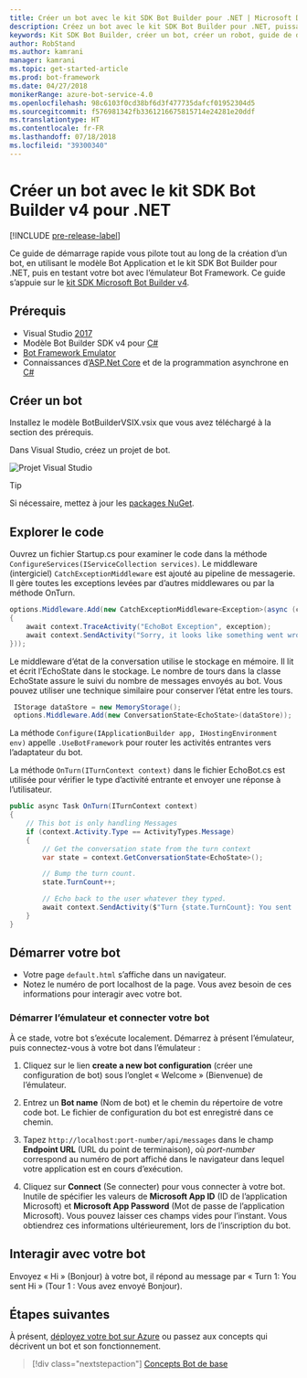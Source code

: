 ```yaml
---
title: Créer un bot avec le kit SDK Bot Builder pour .NET | Microsoft Docs
description: Créez un bot avec le kit SDK Bot Builder pour .NET, puissant framework de construction de bot.
keywords: Kit SDK Bot Builder, créer un bot, créer un robot, guide de démarrage rapide, .NET, prise en main, bien démarrer
author: RobStand
ms.author: kamrani
manager: kamrani
ms.topic: get-started-article
ms.prod: bot-framework
ms.date: 04/27/2018
monikerRange: azure-bot-service-4.0
ms.openlocfilehash: 98c6103f0cd38bf6d3f477735dafcf01952304d5
ms.sourcegitcommit: f576981342fb3361216675815714e24281e20ddf
ms.translationtype: HT
ms.contentlocale: fr-FR
ms.lasthandoff: 07/18/2018
ms.locfileid: "39300340"
---
```

# <a name="create-a-bot-with-the-bot-builder-sdk-v4-for-net"></a>Créer un bot avec le kit SDK Bot Builder v4 pour .NET
[!INCLUDE [pre-release-label](../includes/pre-release-label.md)]

Ce guide de démarrage rapide vous pilote tout au long de la création d’un bot, en utilisant le modèle Bot Application et le kit SDK Bot Builder pour .NET, puis en testant votre bot avec l’émulateur Bot Framework. Ce guide s’appuie sur le [kit SDK Microsoft Bot Builder v4](https://github.com/Microsoft/botbuilder-dotnet).

## <a name="prerequisites"></a>Prérequis
- Visual Studio [2017](https://www.visualstudio.com/downloads)
- Modèle Bot Builder SDK v4 pour [C#](https://marketplace.visualstudio.com/items?itemName=BotBuilder.botbuilderv4)
- [Bot Framework Emulator](https://github.com/Microsoft/BotFramework-Emulator/releases)
- Connaissances d’[ASP.Net Core](https://docs.microsoft.com/aspnet/core/) et de la programmation asynchrone en [C#](https://docs.microsoft.com/en-us/dotnet/csharp/programming-guide/concepts/async/index)

## <a name="create-a-bot"></a>Créer un bot
Installez le modèle BotBuilderVSIX.vsix que vous avez téléchargé à la section des prérequis. 

Dans Visual Studio, créez un projet de bot.

![Projet Visual Studio](../media/azure-bot-quickstarts/bot-builder-dotnet-project.png)

> [!TIP] 
> Si nécessaire, mettez à jour les [packages NuGet](https://docs.microsoft.com/en-us/nuget/quickstart/install-and-use-a-package-in-visual-studio).

## <a name="explore-code"></a>Explorer le code
Ouvrez un fichier Startup.cs pour examiner le code dans la méthode `ConfigureServices(IServiceCollection services)`. Le middleware (intergiciel) `CatchExceptionMiddleware` est ajouté au pipeline de messagerie. Il gère toutes les exceptions levées par d’autres middlewares ou par la méthode OnTurn. 

```cs
options.Middleware.Add(new CatchExceptionMiddleware<Exception>(async (context, exception) =>
{
    await context.TraceActivity("EchoBot Exception", exception);
    await context.SendActivity("Sorry, it looks like something went wrong!");
}));
```

Le middleware d’état de la conversation utilise le stockage en mémoire. Il lit et écrit l’EchoState dans le stockage.  Le nombre de tours dans la classe EchoState assure le suivi du nombre de messages envoyés au bot. Vous pouvez utiliser une technique similaire pour conserver l’état entre les tours.

```cs
 IStorage dataStore = new MemoryStorage();
 options.Middleware.Add(new ConversationState<EchoState>(dataStore));
```

La méthode `Configure(IApplicationBuilder app, IHostingEnvironment env)` appelle `.UseBotFramework` pour router les activités entrantes vers l’adaptateur du bot. 

La méthode `OnTurn(ITurnContext context)` dans le fichier EchoBot.cs est utilisée pour vérifier le type d’activité entrante et envoyer une réponse à l’utilisateur. 

```cs
public async Task OnTurn(ITurnContext context)
{
    // This bot is only handling Messages
    if (context.Activity.Type == ActivityTypes.Message)
    {
        // Get the conversation state from the turn context
        var state = context.GetConversationState<EchoState>();

        // Bump the turn count. 
        state.TurnCount++;

        // Echo back to the user whatever they typed.
        await context.SendActivity($"Turn {state.TurnCount}: You sent '{context.Activity.Text}'");
    }
}
```
## <a name="start-your-bot"></a>Démarrer votre bot

- Votre page `default.html` s’affiche dans un navigateur.
- Notez le numéro de port localhost de la page. Vous avez besoin de ces informations pour interagir avec votre bot.

### <a name="start-the-emulator-and-connect-your-bot"></a>Démarrer l’émulateur et connecter votre bot

À ce stade, votre bot s’exécute localement.
Démarrez à présent l’émulateur, puis connectez-vous à votre bot dans l’émulateur :

1. Cliquez sur le lien **create a new bot configuration** (créer une configuration de bot) sous l’onglet « Welcome » (Bienvenue) de l’émulateur. 

2. Entrez un **Bot name** (Nom de bot) et le chemin du répertoire de votre code bot. Le fichier de configuration du bot est enregistré dans ce chemin.

3. Tapez `http://localhost:port-number/api/messages` dans le champ **Endpoint URL** (URL du point de terminaison), où *port-number* correspond au numéro de port affiché dans le navigateur dans lequel votre application est en cours d’exécution.

4. Cliquez sur **Connect** (Se connecter) pour vous connecter à votre bot. Inutile de spécifier les valeurs de **Microsoft App ID** (ID de l’application Microsoft) et **Microsoft App Password** (Mot de passe de l’application Microsoft). Vous pouvez laisser ces champs vides pour l’instant. Vous obtiendrez ces informations ultérieurement, lors de l’inscription du bot.

## <a name="interact-with-your-bot"></a>Interagir avec votre bot

Envoyez « Hi » (Bonjour) à votre bot, il répond au message par « Turn 1: You sent Hi » (Tour 1 : Vous avez envoyé Bonjour).

## <a name="next-steps"></a>Étapes suivantes

À présent, [déployez votre bot sur Azure](../bot-builder-howto-deploy-azure.md) ou passez aux concepts qui décrivent un bot et son fonctionnement.

> [!div class="nextstepaction"]
> [Concepts Bot de base](../v4sdk/bot-builder-basics.md)
